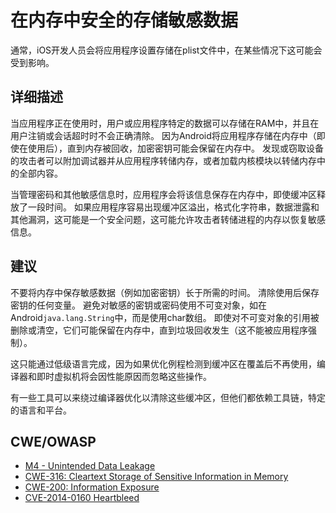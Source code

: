 # 在内存中安全的存储敏感数据

通常，iOS开发人员会将应用程序设置存储在plist文件中，在某些情况下这可能会受到影响。

## 详细描述 

当应用程序正在使用时，用户或应用程序特定的数据可以存储在RAM中，并且在用户注销或会话超时时不会正确清除。 因为Android将应用程序存储在内存中（即使在使用后），直到内存被回收，加密密钥可能会保留在内存中。 发现或窃取设备的攻击者可以附加调试器并从应用程序转储内存，或者加载内核模块以转储内存中的全部内容。

当管理密码和其他敏感信息时，应用程序会将该信息保存在内存中，即使缓冲区释放了一段时间。 如果应用程序容易出现缓冲区溢出，格式化字符串，数据泄露和其他漏洞，这可能是一个安全问题，这可能允许攻击者转储进程的内存以恢复敏感信息。

## 建议

不要将内存中保存敏感数据（例如加密密钥）长于所需的时间。 清除使用后保存密钥的任何变量。 避免对敏感的密钥或密码使用不可变对象，如在Android`java.lang.String`中，而是使用char数组。 即使对不可变对象的引用被删除或清空，它们可能保留在内存中，直到垃圾回收发生（这不能被应用程序强制）。

这只能通过低级语言完成，因为如果优化例程检测到缓冲区在覆盖后不再使用，编译器和即时虚拟机将会因性能原因而忽略这些操作。

有一些工具可以来绕过编译器优化以清除这些缓冲区，但他们都依赖工具链，特定的语言和平台。

## CWE/OWASP

 * [M4 - Unintended Data Leakage](https://www.owasp.org/index.php/Mobile_Top_10_2014-M4)
 * [CWE-316: Cleartext Storage of Sensitive Information in Memory](http://cwe.mitre.org/data/definitions/316.html)
 * [CWE-200: Information Exposure](http://cwe.mitre.org/data/definitions/200.html)
 * [CVE-2014-0160 Heartbleed](https://cve.mitre.org/cgi-bin/cvename.cgi?name=CVE-2014-0160)
